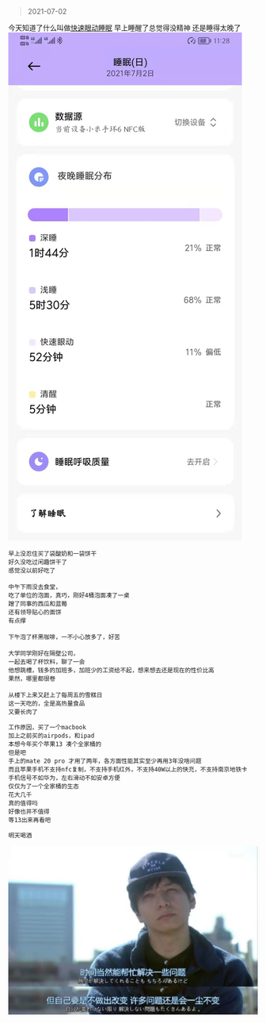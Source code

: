 >2021-07-02

今天知道了什么叫做[快速眼动睡眠](https://baike.baidu.com/item/%E5%BF%AB%E9%80%9F%E7%9C%BC%E5%8A%A8%E7%9D%A1%E7%9C%A0%E6%9C%9F/6132543?fr=aladdin)
早上睡醒了总觉得没精神
还是睡得太晚了
![](../../images/date/2021-0702-2.jpeg)


```
早上没忍住买了袋酸奶和一袋饼干
好久没吃过闲趣饼干了
感觉没以前好吃了

中午下雨没去食堂，
吃了单位的泡面，真巧，刚好4桶泡面凑了一桌
蹭了同事的西瓜和蓝莓
还有领导贴心的面饼
有点撑

下午泡了杯黑咖啡，一不小心放多了，好苦

大学同学刚好在隔壁公司，
一起去喝了杯饮料，聊了一会
他想跳槽，钱多的加班多，加班少的工资给不起，想来想去还是现在的性价比高
果然，哪里都很卷

从楼下上来又赶上了每周五的雪糕日
这一天吃的，全是高热量食品
又要长肉了
```

```
工作原因，买了一个macbook
加上之前买的airpods，和ipad
本想今年买个苹果13 凑个全家桶的
但是吧
手上的mate 20 pro 才用了两年，各方面性能其实至少再用3年没啥问题
而且苹果手机不支持nfc复制，不支持手机红外，不支持40W以上的快充，不支持南京地铁卡
手机信号不如华为，左右滑动不如安卓方便
仅仅为了一个全家桶的生态
花大几千
真的值得吗
好像也并不值得
等13出来再看吧
```

```
明天喝酒
```

![](../../images/date/2021-07-02.jpeg)